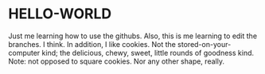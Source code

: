 # HELLO-WORLD
Just me learning how to use the githubs.
Also, this is me learning to edit the branches. I think.
In addition, I like cookies. Not the stored-on-your-computer kind; the delicious, chewy, sweet, little rounds of goodness kind.
Note: not opposed to square cookies. Nor any other shape, really.
